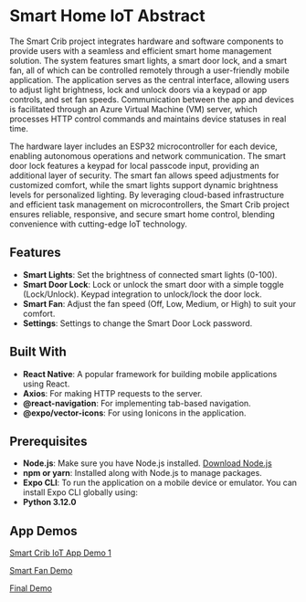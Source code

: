 # Smart Home IoT Abstract

The Smart Crib project integrates hardware and software components to provide users with a seamless and efficient smart home management solution. The system features smart lights, a smart door lock, and a smart fan, all of which can be controlled remotely through a user-friendly mobile application. The application serves as the central interface, allowing users to adjust light brightness, lock and unlock doors via a keypad or app controls, and set fan speeds. Communication between the app and devices is facilitated through an Azure Virtual Machine (VM) server, which processes HTTP control commands and maintains device statuses in real time.

The hardware layer includes an ESP32 microcontroller for each device, enabling autonomous operations and network communication. The smart door lock features a keypad for local passcode input, providing an additional layer of security. The smart fan allows speed adjustments for customized comfort, while the smart lights support dynamic brightness levels for personalized lighting. By leveraging cloud-based infrastructure and efficient task management on microcontrollers, the Smart Crib project ensures reliable, responsive, and secure smart home control, blending convenience with cutting-edge IoT technology.

## Features

- **Smart Lights**: Set the brightness of connected smart lights (0-100).
- **Smart Door Lock**: Lock or unlock the smart door with a simple toggle (Lock/Unlock). Keypad integration to unlock/lock the door lock.
- **Smart Fan**: Adjust the fan speed (Off, Low, Medium, or High) to suit your comfort.
- **Settings**: Settings to change the Smart Door Lock password.

## Built With

- **React Native**: A popular framework for building mobile applications using React.
- **Axios**: For making HTTP requests to the server.
- **@react-navigation**: For implementing tab-based navigation.
- **@expo/vector-icons**: For using Ionicons in the application.

## Prerequisites

- **Node.js**: Make sure you have Node.js installed. [Download Node.js](https://nodejs.org/)
- **npm or yarn**: Installed along with Node.js to manage packages.
- **Expo CLI**: To run the application on a mobile device or emulator. You can install Expo CLI globally using:
- **Python 3.12.0**

## App Demos
[Smart Crib IoT App Demo 1](https://www.youtube.com/watch?v=xLqYLixEVfE)

[Smart Fan Demo](https://www.youtube.com/shorts/cb8d_wNGdIk)

[Final Demo]()
